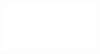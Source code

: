 <object data="/pdf/paper/Kernel/Tile-SpMV.pdf" type="application/pdf" width="100%" height="900px">
    <embed src="/pdf/paper/Kernel/Tile-SpMV.pdf"/>
</object>

